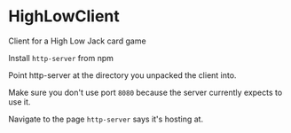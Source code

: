 # HighLowClient
Client for a High Low Jack card game

Install `http-server` from npm

Point http-server at the directory you unpacked the client into.

Make sure you don't use port `8080` because the server currently expects to use it.

Navigate to the page `http-server` says it's hosting at.

